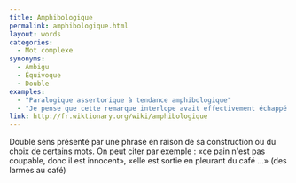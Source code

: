 ```yaml
---
title: Amphibologique
permalink: amphibologique.html
layout: words
categories:
  - Mot complexe
synonyms:
  - Ambigu
  - Équivoque
  - Double
examples:
  - "Paralogique assertorique à tendance amphibologique"
  - "Je pense que cette remarque interlope avait effectivement échappé de ma bouche devant une assistance en liesse,toujours en proie à quelque boutade amphibologique. Mais, ce n'est pas à vous que je vais l'apprendre, \"verba volant, scripta manent\"... Étant donné le contexte socio-politique de cette méga-pantalonnade, il me semble fort raisonnable de s'en tenir aux écrits actuels..."
link: http://fr.wiktionary.org/wiki/amphibologique
---
```


Double sens présenté par une phrase en raison de sa construction ou du choix de certains mots. On peut citer par exemple : «ce pain n'est pas coupable, donc il est innocent», «elle est sortie en pleurant du café ...» (des larmes au café)
